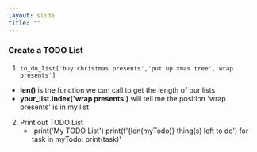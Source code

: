 ```yaml
---
layout: slide
title: ""
---
```

### Create a TODO List

1. `to_do_list['buy christmas presents','put up xmas tree','wrap presents']`

- **len()** is the function we can call to get the length of our lists  
- **your_list.index('wrap presents')** will tell me the position 'wrap presents' is in my list 

2. Print out TODO List
    - 'print('My TODO List')
      print(f'{len(myTodo)} thing(s) left to do')
      for task in myTodo:
        print(task)'
